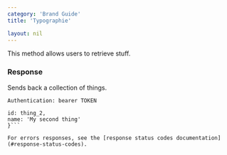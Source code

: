 ```yaml
---
category: 'Brand Guide'
title: 'Typographie'

layout: nil
---
```


This method allows users to retrieve stuff.

### Response

Sends back a collection of things.

```Authentication: bearer TOKEN```
```{
id: thing_2,
name: 'My second thing'
}```

For errors responses, see the [response status codes documentation](#response-status-codes).